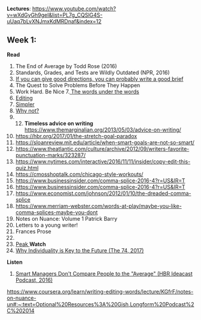 **Lectures**: 
https://www.youtube.com/watch?v=wXdGyGh9geI&list=PL7g_CQSlG4S-uUaq7bLvXNJmxKdMRDnaf&index=12



## Week 1:

**Read**
1. The End of Average by Todd Rose (2016)
2. Standards, Grades, and Tests are Wildly Outdated (NPR, 2016)
3. <a href="https://www.abajournal.com/magazine/article/one-who-can-draw-a-good-map-can-probably-write-a-good-brief"> If you can give good directions, you can probably write a good brief </a>
4. The Quest to Solve Problems Before They Happen
5. Work Hard. Be Nice
7.<a href="https://www.poetryfoundation.org/poems/48596/the-words-under-the-words"> The words under the words </a> 
8. <a href="https://www.michbar.org/file/barjournal/article/documents/pdf4article3374.pdf"> Editing</a>
9. <a href="https://www.simonandschuster.com/books/Simpler/Cass-R-Sunstein/9781476726601">Simpler</a>
10. <a href="Why Not? "> Why not? </a>
11. 12. **Timeless advice on writing** https://www.themarginalian.org/2013/05/03/advice-on-writing/
13. https://hbr.org/2017/01/the-stretch-goal-paradox
14. https://sloanreview.mit.edu/article/when-smart-goals-are-not-so-smart/
15. https://www.theatlantic.com/culture/archive/2012/09/writers-favorite-punctuation-marks/323287/
16. https://www.nytimes.com/interactive/2016/11/11/insider/copy-edit-this-quiz.html
17. https://cmosshoptalk.com/chicago-style-workouts/
18. https://www.businessinsider.com/comma-splice-2016-4?r=US&IR=T
19. https://www.businessinsider.com/comma-splice-2016-4?r=US&IR=T
20. https://www.economist.com/johnson/2012/01/10/the-dreaded-comma-splice
21. https://www.merriam-webster.com/words-at-play/maybe-you-like-comma-splices-maybe-you-dont
22. Notes on Nuance: Volume 1 Patrick Barry
23. Letters to a young writer! 
24. Frances Prose
25. 
26. <a href="https://www.amazon.co.uk/dp/B011H56MKS/ref=dp-kindle-redirect?_encoding=UTF8&btkr=1"> Peak </a>
**Watch**
1. <a href="https://www.youtube.com/watch?v=-34ASwa_Ztk"> Why Individuality is Key to the Future (The 74, 2017)</a>

**Listen**
1. <a href="https://hbr.org/podcast/2016/04/smart-managers-dont-compare-people-to-the-average"> Smart Managers Don't Compare People to the "Average" (HBR Ideacast Podcast, 2016)</a>

https://www.coursera.org/learn/writing-editing-words/lecture/KGfrF/notes-on-nuance-un#:~:text=Optional%20Resources%3A%20Gish,Longform%20Podcast%2C%202014
